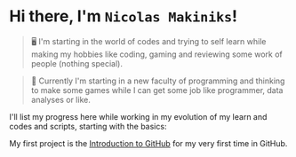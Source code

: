 # Hi there, I'm `Nicolas Makiniks`!

> 🖥️ I'm starting in the world of codes and trying to self learn while making my hobbies like coding, gaming and reviewing some work of people (nothing special).

> 🌱 Currently I'm starting in a new faculty of programming and thinking to make some games while I can get some job like programmer, data analyses or like.

I'll list my progress here while working in my evolution of my learn and codes and scripts, starting with the basics:
<!-- Some day my profile will see like this one [Dalpat Rathore](https://github.com/DalpatRathore) -->
My first project is the [Introduction to GitHub](https://github.com/Nicolas-Makiniks/Introduction-to-GitHub) for my very first time in GitHub.
